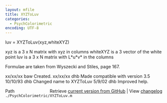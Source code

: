 ```yaml
---
layout: mfile
title: XYZToLuv
categories:
  - PsychColorimetric
encoding: UTF-8
---
```


luv = XYZToLuv\(xyz,whiteXYZ\)

xyz is a 3 x N matrix with xyz in columns
whiteXYZ is a 3 vector of the white point
luv is a 3 x N matrix with L\*u\*v\* in the columns

Formulae are taken from Wyszecki and Stiles, page 167.

xx/xx/xx    baw  Created.
xx/xx/xx    dhb  Made compatible with version 3.5
10/10/93    dhb  Changed name to XYZToLuv
5/9/02      dhb  Improved help.


<div class="code_header" style="text-align:right;">
  <span style="float:left;">Path&nbsp;&nbsp;</span> <span class="counter">Retrieve <a href=
  "https://raw.github.com/Psychtoolbox-3/Psychtoolbox-3/beta/./PsychColorimetric/XYZToLuv.m">current version from GitHub</a> | View <a href=
  "https://github.com/Psychtoolbox-3/Psychtoolbox-3/commits/beta/./PsychColorimetric/XYZToLuv.m">changelog</a></span>
</div>
<div class="code">
  <code>./PsychColorimetric/XYZToLuv.m</code>
</div>
